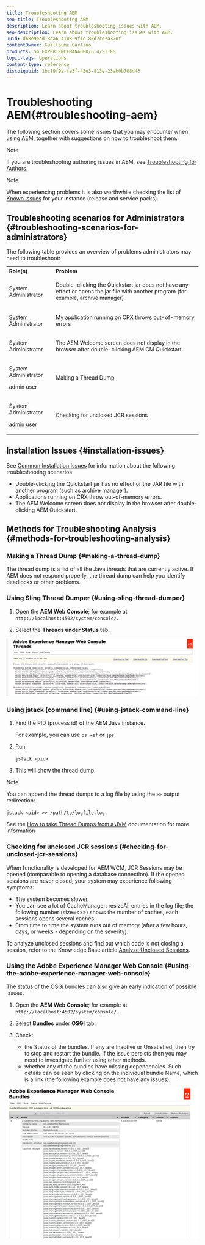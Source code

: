 ```yaml
---
title: Troubleshooting AEM
seo-title: Troubleshooting AEM
description: Learn about troubleshooting issues with AEM.
seo-description: Learn about troubleshooting issues with AEM.
uuid: d68e9ead-8aa6-4108-9f1e-85d7cd7a370f
contentOwner: Guillaume Carlino
products: SG_EXPERIENCEMANAGER/6.4/SITES
topic-tags: operations
content-type: reference
discoiquuid: 1bc19f9a-fa3f-43e3-813e-23ab0b708d43
---
```


# Troubleshooting AEM{#troubleshooting-aem}

The following section covers some issues that you may encounter when using AEM, together with suggestions on how to troubleshoot them.

>[!NOTE]
>
>If you are troubleshooting authoring issues in AEM, see [Troubleshooting for Authors.](/help/sites-authoring/troubleshooting.md)

>[!NOTE]
>
>When experiencing problems it is also worthwhile checking the list of [Known Issues](/help/release-notes/known-issues.md) for your instance (release and service packs).

## Troubleshooting scenarios for Administrators {#troubleshooting-scenarios-for-administrators}

The following table provides an overview of problems administrators may need to troubleshoot:

<table> 
 <tbody> 
  <tr> 
   <td><strong>Role(s)</strong></td> 
   <td><strong>Problem </strong></td> 
  </tr> 
  <tr> 
   <td>System Administrator</td> 
   <td><p>Double-clicking the Quickstart jar does not have any effect or opens the jar file with another program (for example, archive manager)</p> </td> 
  </tr> 
  <tr> 
   <td><p>System Administrator</p> </td> 
   <td><p>My application running on CRX throws out-of-memory errors</p> </td> 
  </tr> 
  <tr> 
   <td><p>System Administrator</p> </td> 
   <td><p>The AEM Welcome screen does not display in the browser after double-clicking AEM CM Quickstart</p> </td> 
  </tr> 
  <tr> 
   <td><p>System Administrator</p> <p>admin user</p> </td> 
   <td><p>Making a Thread Dump</p> </td> 
  </tr> 
  <tr> 
   <td><p>System Administrator</p> <p>admin user</p> </td> 
   <td><p>Checking for unclosed JCR sessions</p> </td> 
  </tr> 
 </tbody> 
</table>

## Installation Issues {#installation-issues}

See [Common Installation Issues](/help/sites-deploying/troubleshooting.md#common-installation-issues) for information about the following troubleshooting scenarios:

* Double-clicking the Quickstart jar has no effect or the JAR file with another program (such as archive manager).
* Applications running on CRX throw out-of-memory errors.
* The AEM Welcome screen does not display in the browser after double-clicking AEM Quickstart.

## Methods for Troubleshooting Analysis {#methods-for-troubleshooting-analysis}

### Making a Thread Dump {#making-a-thread-dump}

The thread dump is a list of all the Java threads that are currently active. If AEM does not respond properly, the thread dump can help you identify deadlocks or other problems.

### Using Sling Thread Dumper {#using-sling-thread-dumper}

1. Open the **AEM Web Console**; for example at `http://localhost:4502/system/console/`.

1. Select the **Threads **under** Status** tab.

![screen_shot_2012-02-13at43925pm](assets/screen_shot_2012-02-13at43925pm.png) 

### Using jstack (command line) {#using-jstack-command-line}

1. Find the PID (process id) of the AEM Java instance. 

   For example, you can use `ps -ef` or `jps`.

1. Run: 

   `jstack <pid>`

1. This will show the thread dump.

>[!NOTE]
>
>You can append the thread dumps to a log file by using the `>>` output redirection:
>
>`jstack <pid> >> /path/to/logfile.log`

See the [How to take Thread Dumps from a JVM](https://helpx.adobe.com/cq/kb/TakeThreadDump.html) documentation for more information

### Checking for unclosed JCR sessions {#checking-for-unclosed-jcr-sessions}

When functionality is developed for AEM WCM, JCR Sessions may be opened (comparable to opening a database connection). If the opened sessions are never closed, your system may experience following symptoms:

* The system becomes slower.
* You can see a lot of CacheManager: resizeAll entries in the log file; the following number (size=&lt;x&gt;) shows the number of caches, each sessions opens several caches.
* From time to time the system runs out of memory (after a few hours, days, or weeks - depending on the severity).

To analyze unclosed sessions and find out which code is not closing a session, refer to the Knowledge Base article [Analyze Unclosed Sessions](https://helpx.adobe.com/crx/kb/AnalyzeUnclosedSessions.html).

### Using the Adobe Experience Manager Web Console {#using-the-adobe-experience-manager-web-console}

The status of the OSGi bundles can also give an early indication of possible issues.

1. Open the **AEM Web Console**; for example at `http://localhost:4502/system/console/`.

1. Select **Bundles** under **OSGI** tab.

1. Check:

    * the Status of the bundles. If any are Inactive or Unsatisfied, then try to stop and restart the bundle. If the issue persists then you may need to investigate further using other methods.
    * whether any of the bundles have missing dependencies. Such details can be seen by clicking on the individual bundle Name, which is a link (the following example does not have any issues):

![screen_shot_2012-02-13at44706pm](assets/screen_shot_2012-02-13at44706pm.png)

